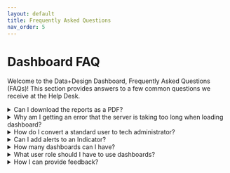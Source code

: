 ```yaml
---
layout: default
title: Frequently Asked Questions
nav_order: 5
---
```


# Dashboard FAQ

Welcome to the Data+Design Dashboard, Frequently Asked Questions (FAQs)!
This section provides answers to a few common questions we receive at the Help Desk.

<details>
  <summary>Can I download the reports as a PDF? </summary>
  <p>
  Yes. You can export dashboards to PDF
  </p>
</details>

<details>
  <summary> Why am I getting an error that the server is taking too long when loading dashboard? </summary>
  <p>
  Apparent delays downloading from Dashboard's server can be caused by many things, but are often the result of antivirus software or a firewall used by your organization.  After checking with your own IT administrators, if you are still unable to download the dashboard, please ask the Dashboard Desk for assistance.
  </p>
</details>

<details>
  <summary>How do I convert a standard user to tech administrator?</summary>
  <p>
  On your Dashboard, choose Admin Console > Permissions, then click Users.
  Find the user, then click the username.
  Update the user's role, then click Update.
  </p>
</details>

<details>
  <summary>Can I add alerts to an Indicator?</summary>
    <p>
      Yes. Just click the Gear of the indicator, then choose Alert Me. Follow the instructions on the screen to setup and alert.
    </p>
</details>

<details>
  <summary>How many dashboards can I have?</summary>
    <p>
    You can have any number of dashboards. We recommend to keep only the dashboards that are relevant to your users.    
    </p>
</details>

<details>
  <summary>What user role should I have to use dashboards?</summary>
    <p>
    All users can view dashboards and set up alerts on indicator changes. Only tech administrators can Set up a Dashboard.
    </p>
</details>

<details>
  <summary>How I can provide feedback? </summary>
    <p>
    The Data+Design team would love to hear from you. If you have feedback or inquiries, you can provide them within the Data+Design Dashboard page. Click the question mark icon on the lower portion of the dashboard and follow the instructions.
    </p>
</details>
